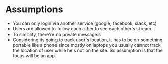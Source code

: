 
# Assumptions

- You can only login via another service (google, facebook, slack, etc)
- Users are allowed to follow each other to see each other's stream. 
- To simplify, there're no private message.s
- Considering its going to track user's location, it has to be on something portable like a phone since mostly on laptops you usually cannot track the location of user while he's not on the site. So assumption is that the focus will be an app.
